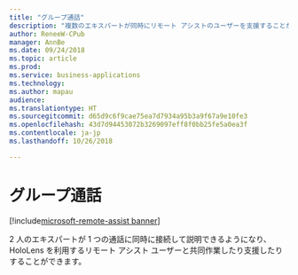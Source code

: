 ```yaml
---
title: "グループ通話"
description: "複数のエキスパートが同時にリモート アシストのユーザーを支援することができます。"
author: ReneeW-CPub
manager: AnnBe
ms.date: 09/24/2018
ms.topic: article
ms.prod: 
ms.service: business-applications
ms.technology: 
ms.author: mapau
audience: 
ms.translationtype: HT
ms.sourcegitcommit: d65d9c6f9cae75ea7d7934a95b3a9f67a9e10fe3
ms.openlocfilehash: 43d7d94453072b3269097eff8f0bb25fe5a0ea3f
ms.contentlocale: ja-jp
ms.lasthandoff: 10/26/2018

---
```


# <a name="group-calling"></a>グループ通話

[!include[microsoft-remote-assist banner](../includes/microsoft-remote-assist.md)]

2 人のエキスパートが 1 つの通話に同時に接続して説明できるようになり、HoloLens を利用するリモート アシスト ユーザーと共同作業したり支援したりすることができます。

